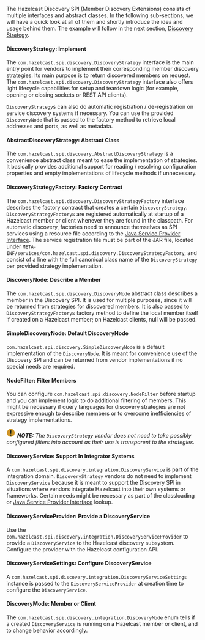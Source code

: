 
The Hazelcast Discovery SPI (Member Discovery Extensions) consists of multiple interfaces and abstract classes. In the following sub-sections, we will have a quick look at all of them and shortly introduce the idea and usage behind them. The example will follow in the next section, [Discovery Strategy](01_Discovery_Strategy.md).

#### DiscoveryStrategy: Implement

The `com.hazelcast.spi.discovery.DiscoveryStrategy` interface is the main entry point for vendors to implement their corresponding member discovery strategies. Its main purpose is to return discovered members on request. The `com.hazelcast.spi.discovery.DiscoveryStrategy` interface also offers light lifecycle capabilities for setup and teardown logic (for example, opening or closing sockets or REST API clients).

`DiscoveryStrategy`s can also do automatic registration / de-registration on service discovery systems if necessary. You can use the provided `DiscoveryNode` that is passed to the factory method to retrieve local addresses and ports, as well as metadata.
 
#### AbstractDiscoveryStrategy: Abstract Class

The `com.hazelcast.spi.discovery.AbstractDiscoveryStrategy` is a convenience abstract class meant to ease the implementation of strategies. It basically provides additional support for reading / resolving configuration properties and empty implementations of lifecycle methods if unnecessary. 
 
#### DiscoveryStrategyFactory: Factory Contract

The `com.hazelcast.spi.discovery.DiscoveryStrategyFactory` interface describes the factory contract that creates a certain `DiscoveryStrategy`. `DiscoveryStrategyFactory`s are registered automatically at startup of a Hazelcast member or client whenever they are found in the classpath. For automatic discovery, factories need to announce themselves as SPI services using a resource file according to the [Java Service Provider Interface](https://docs.oracle.com/javase/tutorial/sound/SPI-intro.html). The service registration file must be part of the JAR file, located under `META-INF/services/com.hazelcast.spi.discovery.DiscoveryStrategyFactory`, and consist of a line with the full canonical class name of the `DiscoveryStrategy` per provided strategy implementation.

#### DiscoveryNode: Describe a Member
 
The `com.hazelcast.spi.discovery.DiscoveryNode` abstract class describes a member in the Discovery SPI. It is used for multiple purposes, since it will be returned from strategies for discovered members. It is also passed to `DiscoveryStrategyFactory`s factory method to define the local member itself if created on a Hazelcast member; on Hazelcast clients, null will be passed.

#### SimpleDiscoveryNode: Default DiscoveryNode

`com.hazelcast.spi.discovery.SimpleDiscoveryNode` is a default implementation of the `DiscoveryNode`. It is meant for convenience use of the Discovery SPI and can be returned from vendor implementations if no special needs are required. 

#### NodeFilter: Filter Members

You can configure `com.hazelcast.spi.discovery.NodeFilter` before startup and you can implement logic to do additional filtering of members. This might be necessary if query languages for discovery strategies are not expressive enough to describe members or to overcome inefficiencies of strategy implementations.
 
![image](../../images/NoteSmall.jpg) ***NOTE:*** *The `DiscoveryStrategy` vendor does not need to take possibly configured filters into account as their use is transparent to the strategies.*

#### DiscoveryService: Support In Integrator Systems

A `com.hazelcast.spi.discovery.integration.DiscoveryService` is part of the integration domain. `DiscoveryStrategy` vendors do not need to implement `DiscoveryService` because it is meant to support the Discovery SPI in situations where vendors integrate Hazelcast into their own systems or frameworks. Certain needs might be necessary as part of the classloading or [Java Service Provider Interface](https://docs.oracle.com/javase/tutorial/sound/SPI-intro.html) lookup.

#### DiscoveryServiceProvider: Provide a DiscoveryService

Use the `com.hazelcast.spi.discovery.integration.DiscoveryServiceProvider` to provide a `DiscoveryService` to the Hazelcast discovery subsystem. Configure the provider with the Hazelcast configuration API.

#### DiscoveryServiceSettings: Configure DiscoveryService

A `com.hazelcast.spi.discovery.integration.DiscoveryServiceSettings` instance is passed to the `DiscoveryServiceProvider` at creation time to configure the `DiscoveryService`.

#### DiscoveryMode: Member or Client

The `com.hazelcast.spi.discovery.integration.DiscoveryMode` enum tells if a created `DiscoveryService` is running on a Hazelcast member or client, and to change behavior accordingly.   
